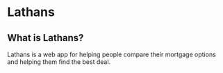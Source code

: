# Lathans

## What is Lathans?

Lathans is a web app for helping people compare their mortgage options and helping them find the best deal.
